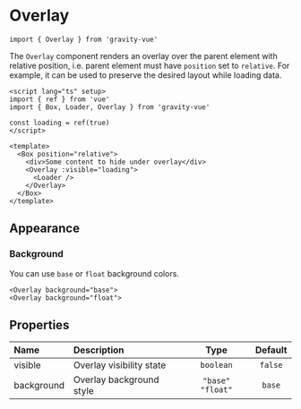 <!--GITHUB_BLOCK-->

# Overlay

<!--/GITHUB_BLOCK-->

```tsx
import { Overlay } from 'gravity-vue'
```

The `Overlay` component renders an overlay over the parent element with relative position,
i.e. parent element must have `position` set to `relative`.
For example, it can be used to preserve the desired layout while loading data.

```vue
<script lang="ts" setup>
import { ref } from 'vue'
import { Box, Loader, Overlay } from 'gravity-vue'

const loading = ref(true)
</script>

<template>
  <Box position="relative">
    <div>Some content to hide under overlay</div>
    <Overlay :visible="loading">
      <Loader />
    </Overlay>
  </Box>
</template>
```

## Appearance

### Background

You can use `base` or `float` background colors.

<!--GITHUB_BLOCK-->

```vue
<Overlay background="base">
<Overlay background="float">
```

<!--/GITHUB_BLOCK-->

## Properties

| Name       | Description                         |        Type        | Default |
| :--------- | :---------------------------------- | :----------------: | :-----: |
| visible    | Overlay visibility state            |     `boolean`      | `false` |
| background | Overlay background style            | `"base"` `"float"` | `base`  |
